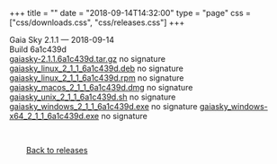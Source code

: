 +++
title = ""
date = "2018-09-14T14:32:00"
type = "page"
css = ["css/downloads.css", "css/releases.css"]
+++

<div class="download-container">
<div id="download-title">
<i class="fa-solid fa-tag"></i>
Gaia Sky <span class="downloads-version">2.1.1</span> — <i class="fa-solid fa-clock"></i>
<time class="downloads-releasedate" datetime="2018-09-14T14:32:00" title="Published: 2018-09-14T14:32:00">2018-09-14</time></div>
<div class="downloads-build">Build 6a1c439d</div>
<div class="download-section">
<a href="https://gaia.ari.uni-heidelberg.de/gaiasky/releases/2.1.1.6a1c439d/gaiasky-2.1.1.6a1c439d.tar.gz" class="download-button">gaiasky-2.1.1.6a1c439d.tar.gz</a>
<span class="signature">no signature</span>
<a href="https://gaia.ari.uni-heidelberg.de/gaiasky/releases/2.1.1.6a1c439d/gaiasky_linux_2_1_1_6a1c439d.deb" class="download-button">gaiasky_linux_2_1_1_6a1c439d.deb</a>
<span class="signature">no signature</span>
<a href="https://gaia.ari.uni-heidelberg.de/gaiasky/releases/2.1.1.6a1c439d/gaiasky_linux_2_1_1_6a1c439d.rpm" class="download-button">gaiasky_linux_2_1_1_6a1c439d.rpm</a>
<span class="signature">no signature</span>
<a href="https://gaia.ari.uni-heidelberg.de/gaiasky/releases/2.1.1.6a1c439d/gaiasky_macos_2_1_1_6a1c439d.dmg" class="download-button">gaiasky_macos_2_1_1_6a1c439d.dmg</a>
<span class="signature">no signature</span>
<a href="https://gaia.ari.uni-heidelberg.de/gaiasky/releases/2.1.1.6a1c439d/gaiasky_unix_2_1_1_6a1c439d.sh" class="download-button">gaiasky_unix_2_1_1_6a1c439d.sh</a>
<span class="signature">no signature</span>
<a href="https://gaia.ari.uni-heidelberg.de/gaiasky/releases/2.1.1.6a1c439d/gaiasky_windows_2_1_1_6a1c439d.exe" class="download-button">gaiasky_windows_2_1_1_6a1c439d.exe</a>
<span class="signature">no signature</span>
<a href="https://gaia.ari.uni-heidelberg.de/gaiasky/releases/2.1.1.6a1c439d/gaiasky_windows-x64_2_1_1_6a1c439d.exe" class="download-button">gaiasky_windows-x64_2_1_1_6a1c439d.exe</a>
<span class="signature">no signature</span>
</div>
</div>

<p class="center-text" style="padding: 30px;">
<i class="fa-solid fa-circle-arrow-left"></i> <a href="/downloads/releases">Back to releases</a>
</p>
